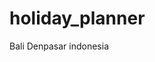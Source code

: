 # holiday_planner

Bali  Denpasar indonesia




                                                                                                       


